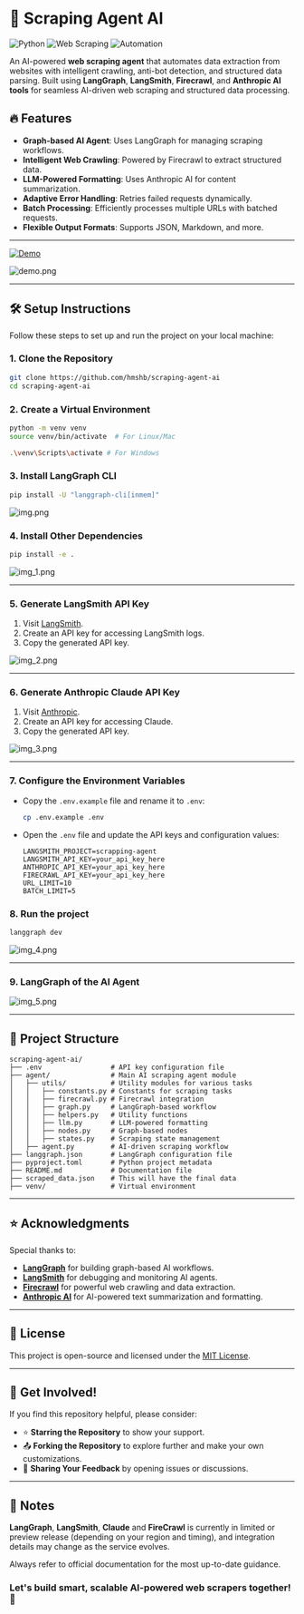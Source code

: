 # 🚀 Scraping Agent AI

![Python](https://img.shields.io/badge/Python-3.8%2B-blue) ![Web Scraping](https://img.shields.io/badge/Web%20Scraping-AI-red) ![Automation](https://img.shields.io/badge/Automation-Smart-green)

An AI-powered **web scraping agent** that automates data extraction from websites with intelligent crawling, anti-bot detection, and structured data parsing. Built using **LangGraph**, **LangSmith**, **Firecrawl**, and **Anthropic AI tools** for seamless AI-driven web scraping and structured data processing.

## 🔥 Features
- **Graph-based AI Agent**: Uses LangGraph for managing scraping workflows.
- **Intelligent Web Crawling**: Powered by Firecrawl to extract structured data.
- **LLM-Powered Formatting**: Uses Anthropic AI for content summarization.
- **Adaptive Error Handling**: Retries failed requests dynamically.
- **Batch Processing**: Efficiently processes multiple URLs with batched requests.
- **Flexible Output Formats**: Supports JSON, Markdown, and more.

---

[![Demo](https://img.shields.io/badge/Demo-Live-blue?style=for-the-badge)](demo.gif)

![demo.png](demo.png)

---

## 🛠️ Setup Instructions

Follow these steps to set up and run the project on your local machine:

### 1. Clone the Repository
```bash
git clone https://github.com/hmshb/scraping-agent-ai
cd scraping-agent-ai
```

### 2. Create a Virtual Environment
```bash
python -m venv venv
source venv/bin/activate  # For Linux/Mac

.\venv\Scripts\activate # For Windows
```

### 3. Install LangGraph CLI
```bash
pip install -U "langgraph-cli[inmem]"
```

![img.png](img.png)

### 4. Install Other Dependencies
```bash
pip install -e .
```

![img_1.png](img_1.png)

---

### 5. Generate LangSmith API Key
1. Visit [LangSmith](https://smith.langchain.com/settings).
2. Create an API key for accessing LangSmith logs.
3. Copy the generated API key.

![img_2.png](img_2.png)

---

### 6. Generate Anthropic Claude API Key
1. Visit [Anthropic](https://console.anthropic.com/settings/keys).
2. Create an API key for accessing Claude.
3. Copy the generated API key.

![img_3.png](img_3.png)

---

### 7. Configure the Environment Variables
 - Copy the `.env.example` file and rename it to `.env`:
   ```bash
   cp .env.example .env
   ```
 - Open the `.env` file and update the API keys and configuration values:
   ```
   LANGSMITH_PROJECT=scrapping-agent
   LANGSMITH_API_KEY=your_api_key_here
   ANTHROPIC_API_KEY=your_api_key_here
   FIRECRAWL_API_KEY=your_api_key_here
   URL_LIMIT=10
   BATCH_LIMIT=5
   ```

### 8. Run the project
```bash
langgraph dev
```

![img_4.png](img_4.png)

---

### 9. LangGraph of the AI Agent

![img_5.png](img_5.png)

---

## 📂 Project Structure
```
scraping-agent-ai/
├── .env                 # API key configuration file
├── agent/               # Main AI scraping agent module
│   ├── utils/           # Utility modules for various tasks
│   │   ├── constants.py # Constants for scraping tasks
│   │   ├── firecrawl.py # Firecrawl integration
│   │   ├── graph.py     # LangGraph-based workflow
│   │   ├── helpers.py   # Utility functions
│   │   ├── llm.py       # LLM-powered formatting
│   │   ├── nodes.py     # Graph-based nodes
│   │   ├── states.py    # Scraping state management
│   ├── agent.py         # AI-driven scraping workflow
├── langgraph.json       # LangGraph configuration file
├── pyproject.toml       # Python project metadata
├── README.md            # Documentation file
├── scraped_data.json    # This will have the final data
├── venv/                # Virtual environment
```

---

## ⭐ Acknowledgments

Special thanks to:

- **[LangGraph](https://langchain-ai.github.io/langgraph/)** for building graph-based AI workflows.
- **[LangSmith](https://www.langchain.com/langsmith)** for debugging and monitoring AI agents.
- **[Firecrawl](https://firecrawl.com/)** for powerful web crawling and data extraction.
- **[Anthropic AI](https://www.anthropic.com/claude)** for AI-powered text summarization and formatting.

---

## 📜 License

This project is open-source and licensed under the [MIT License](LICENSE).

---

## 📢 Get Involved!

If you find this repository helpful, please consider:

- ⭐ **Starring the Repository** to show your support.
- 📤 **Forking the Repository** to explore further and make your own customizations.
- 💬 **Sharing Your Feedback** by opening issues or discussions.

---

## 📝 Notes

**LangGraph**, **LangSmith**, **Claude** and **FireCrawl** is currently in limited or preview release (depending on your region and timing), and integration details may change as the service evolves. 
 
Always refer to official documentation for the most up-to-date guidance.

### Let's build smart, scalable AI-powered web scrapers together! 🚀
